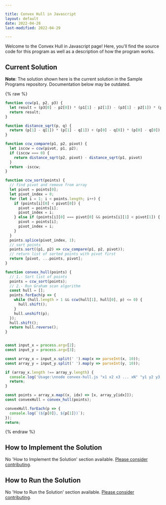```yaml
---

title: Convex Hull in Javascript
layout: default
date: 2022-04-28
last-modified: 2022-04-29

---
```


Welcome to the Convex Hull in Javascript page! Here, you'll find the source code for this program as well as a description of how the program works.

## Current Solution

**Note**: The solution shown here is the current solution in the Sample Programs repository. Documentation below may be outdated.

{% raw %}

```Javascript
function ccw(p1, p2, p3) {
  let result = (p3[0] - p2[0]) * (p1[1] - p2[1]) - (p3[1] - p2[1]) * (p1[0] - p2[0]);
  return result;
}

function distance_sqrt(p, q) {
  return (p[1] - q[1]) * (p[1] - q[1]) + (p[0] - q[0]) * (p[0] - q[0]);
}

function ccw_compare(p1, p2, pivot) {
  let isccw = ccw(pivot, p1, p2);
  if (isccw === 0) {
    return distance_sqrt(p2, pivot) - distance_sqrt(p1, pivot)
  }
  return -isccw;
}

function ccw_sort(points) {
  // find pivot and remove from array
  let pivot = points[0];
  let pivot_index = 0;
  for (let i = 1; i < points.length; i++) {
    if (points[i][0] < pivot[0]) {
      pivot = points[i];
      pivot_index = i;
    } else if (points[i][0] === pivot[0] && points[i][1] < pivot[1]) {
      pivot = points[i];
      pivot_index = i;
    }
  }
  points.splice(pivot_index, 1);
  // sort points
  points.sort((p1, p2) => ccw_compare(p1, p2, pivot));
  // return list of sorted points with pivot first
  return [pivot, ...points, pivot];
}

function convex_hull(points) {
  // 1.- Sort list of points
  points = ccw_sort(points);
  // 2.- Run Graham scan algorithm
  const hull = [];
  points.forEach(p => {
    while (hull.length > 1 && ccw(hull[1], hull[0], p) <= 0) {
      hull.shift();
    }
    hull.unshift(p);
  });
  hull.shift();
  return hull.reverse();
}


const input_x = process.argv[2];
const input_y = process.argv[3];

const array_x = input_x.split(' ').map(x => parseInt(x, 10));
const array_y = input_y.split(' ').map(y => parseInt(y, 10));

if (array_x.length !== array_y.length) {
  console.log('Usage:\nnode convex-hull.js "x1 x2 x3 ... xN" "y1 y2 y3 ... yN"');
  return;
}

const points = array_x.map((x, idx) => [x, array_y[idx]]);
const convexHull = convex_hull(points);

convexHull.forEach(p => {
  console.log(`(${p[0]}, ${p[1]})`);
});
return;
```

{% endraw %}

## How to Implement the Solution

No 'How to Implement the Solution' section available. [Please consider contributing](https://github.com/TheRenegadeCoder/sample-programs-website).

## How to Run the Solution

No 'How to Run the Solution' section available. [Please consider contributing](https://github.com/TheRenegadeCoder/sample-programs-website).